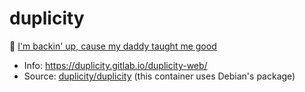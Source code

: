 # duplicity

🎵 [I'm backin' up, cause my daddy taught me good](https://www.youtube.com/watch?v=5p8p5JkWUGg)

* Info: https://duplicity.gitlab.io/duplicity-web/
* Source: [duplicity/duplicity](https://gitlab.com/duplicity/duplicity) (this container uses Debian's package)
